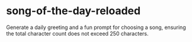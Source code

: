 # song-of-the-day-reloaded
Generate a daily greeting and a fun prompt for choosing a song, ensuring the total character count does not exceed 250 characters.
